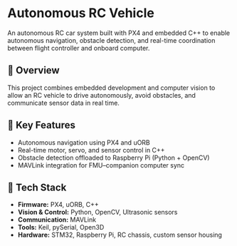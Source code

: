 # Autonomous RC Vehicle

An autonomous RC car system built with PX4 and embedded C++ to enable autonomous navigation, obstacle detection, and real-time coordination between flight controller and onboard computer.

## 🚗 Overview

This project combines embedded development and computer vision to allow an RC vehicle to drive autonomously, avoid obstacles, and communicate sensor data in real time.

## 🧠 Key Features

- Autonomous navigation using PX4 and uORB
- Real-time motor, servo, and sensor control in C++
- Obstacle detection offloaded to Raspberry Pi (Python + OpenCV)
- MAVLink integration for FMU–companion computer sync

## 🔧 Tech Stack

- **Firmware:** PX4, uORB, C++
- **Vision & Control:** Python, OpenCV, Ultrasonic sensors
- **Communication:** MAVLink
- **Tools:** Keil, pySerial, Open3D
- **Hardware:** STM32, Raspberry Pi, RC chassis, custom sensor housing
